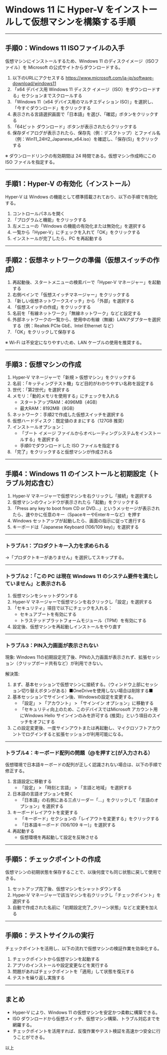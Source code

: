 # Windows 11 に Hyper-V をインストールして仮想マシンを構築する手順

---

## 手順0：Windows 11 ISOファイルの入手

仮想マシンにインストールするため、Windows 11 のディスクイメージ（ISOファイル）を Microsoft の公式サイトからダウンロードする。

1.  以下のURLにアクセスする
    https://www.microsoft.com/ja-jp/software-download/windows11
2.  「x64 デバイス用 Windows 11 ディスク イメージ（ISO）をダウンロードする」セクションまでスクロールする
3.  「Windows 11（x64 デバイス用のマルチエディション ISO）」を選択し、「今すぐダウンロード」をクリックする
4.  表示される言語選択画面で「日本語」を選び、「確認」ボタンをクリックする
5.  「64ビット ダウンロード」ボタンが表示されたらクリックする
6.  保存ダイアログが表示されたら、保存先（例：デスクトップ）とファイル名（例：Win11_24H2_Japanese_x64.iso）を確認し、「保存(S)」をクリックする

※ ダウンロードリンクの有効期間は 24 時間である。仮想マシン作成時にこの ISO ファイルを指定する。

---

## 手順1：Hyper-V の有効化（インストール）

Hyper-V は Windows の機能として標準搭載されており、以下の手順で有効化する。

1.  コントロールパネルを開く
2.  「プログラムと機能」をクリックする
3.  左メニューの「Windows の機能の有効化または無効化」を選択する
4.  一覧から「Hyper-V」にチェックを入れて「OK」をクリックする
5.  インストールが完了したら、PC を再起動する

---

## 手順2：仮想ネットワークの準備（仮想スイッチの作成）

1.  再起動後、スタートメニューの検索バーで「Hyper-V マネージャー」を起動する
2.  右側ペインで「仮想スイッチマネージャー」をクリックする
3.  「新しい仮想ネットワークスイッチ」から「外部」を選択する
4.  「仮想スイッチの作成」をクリックする
5.  名前を「有線ネットワーク」「無線ネットワーク」などと設定する
6.  外部ネットワークの一覧から、使用中の有線（無線）LANアダプターを選択する（例：Realtek PCIe GbE、Intel Ethernet など）
7.  「OK」をクリックして保存する

※ Wi-Fi は不安定になりやすいため、LAN ケーブルの使用を推奨する。

---

## 手順3：仮想マシンの作成

1.  Hyper-V マネージャーで「新規 > 仮想マシン」をクリックする
2.  名前：「キッティングテスト機」など目的がわかりやすい名称を設定する
3.  世代：「第2世代」を選択する
4.  メモリ：「動的メモリを使用する」にチェックを入れる
    *   スタートアップRAM：4096MB（4GB）
    *   最大RAM：8192MB（8GB）
5.  ネットワーク：手順2で作成した仮想スイッチを選択する
6.  仮想ハードディスク：既定値のままにする（127GB 推奨）
7.  インストールオプション：
    *   「ブート イメージ ファイルからオペレーティングシステムをインストールする」を選択する
    *   手順0でダウンロードした ISO ファイルを指定する
8.  「完了」をクリックすると仮想マシンが作成される

---

## 手順4：Windows 11 のインストールと初期設定（トラブル対応含む）

1.  Hyper-V マネージャーで仮想マシンを右クリックし「接続」を選択する
2.  仮想マシンのウィンドウが表示されたら「起動」をクリックする
3.  「Press any key to boot from CD or DVD...」というメッセージが表示されたら、速やかに任意のキー（SpaceキーやEnterキーなど）を押す
4.  Windows セットアップが起動したら、画面の指示に従って進行する
5.  キーボードは「Japanese Keyboard (106/109 key)」を選択する

---

### トラブル1：プロダクトキー入力を求められる

→「プロダクトキーがありません」を選択してスキップする。

---

### トラブル2：「この PC は現在 Windows 11 のシステム要件を満たしていません」と表示される

1.  仮想マシンをシャットダウンする
2.  Hyper-V マネージャーで仮想マシンを右クリックし「設定」を選択する
3.  「セキュリティ」項目で以下にチェックを入れる：
    *   セキュアブートを有効にする
    *   トラステッドプラットフォームモジュール（TPM）を有効にする
4.  設定後、仮想マシンを再起動しインストールをやり直す

---

### トラブル3：PIN入力画面が表示されない

現象: Windows 11の初期設定完了後、PINの入力画面が表示されず、拡張セッション（クリップボード共有など）が利用できない。

解決策:
1.  まず、基本セッションで仮想マシンに接続する。（ウィンドウ上部にセッション切り替えボタンがある）■OneDriveを使用しない場合は削除する■
2.  基本セッションでサインイン後、Windowsの設定を変更する。
    *   「設定」 > 「アカウント」 > 「サインイン オプション」に移動する
    *   「セキュリティ向上のため、このデバイスではMicrosoft アカウント用にWindows Hello サインインのみを許可する (推奨)」という項目のスイッチをオフにする
3.  この設定変更後、一度サインアウトまたは再起動し、マイクロソフトアカウントでログインすると拡張セッションが利用可能になる。

---

### トラブル4：キーボード配列の問題（@を押すと[が入力される）

仮想環境で日本語キーボードの配列が正しく認識されない場合は、以下の手順で修正する。
1.  言語設定に移動する
    *   「設定」 > 「時刻と言語」 > 「言語と地域」 を選択する
2.  日本語の言語オプションを開く
    *   「日本語」の右側にある三点リーダー「…」をクリックして「言語のオプション」を選択する
3.  キーボードレイアウトを変更する
    *   「キーボード」セクションの「レイアウトを変更する」をクリックする
    *   「日本語キーボード (106/109 キー)」を選択する
4.  再起動する
    *   仮想環境を再起動して設定を反映させる

---

## 手順5：チェックポイントの作成

仮想マシンの初期状態を保存することで、以後何度でも同じ状態に戻して使用できる。

1.  セットアップ完了後、仮想マシンをシャットダウンする
2.  Hyper-V マネージャーで該当マシンを右クリックし「チェックポイント」を選択する
3.  自動で作成された名前に「初期設定完了_クリーン状態」などと変更を加える

---

## 手順6：テストサイクルの実行

チェックポイントを活用し、以下の流れで仮想マシンの検証作業を効率化する。

1.  チェックポイントから仮想マシンを起動する
2.  アプリのインストールや設定変更などを実行する
3.  問題があればチェックポイントを「適用」して状態を復元する
4.  テストを繰り返し実施する

---

## まとめ

*   Hyper-V により、Windows 11 の仮想マシンを安定かつ柔軟に構築できる。
*   ISO ダウンロードから仮想スイッチ、仮想マシン構築、トラブル対応までを網羅する。
*   チェックポイントを活用すれば、反復作業やテスト検証を高速かつ安全に行うことができる。

以上